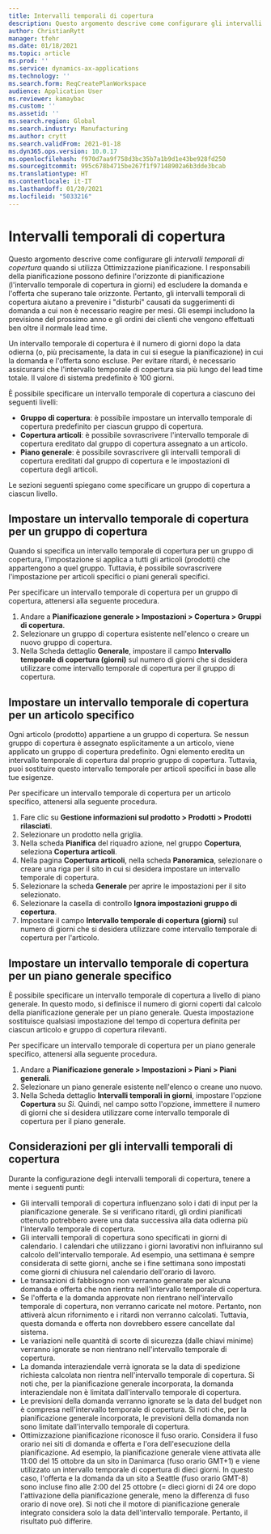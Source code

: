 ```yaml
---
title: Intervalli temporali di copertura
description: Questo argomento descrive come configurare gli intervalli temporali di copertura quando si utilizza Ottimizzazione pianificazione. Un intervallo temporale di copertura indica l'orizzonte e il limite di pianificazione.
author: ChristianRytt
manager: tfehr
ms.date: 01/18/2021
ms.topic: article
ms.prod: ''
ms.service: dynamics-ax-applications
ms.technology: ''
ms.search.form: ReqCreatePlanWorkspace
audience: Application User
ms.reviewer: kamaybac
ms.custom: ''
ms.assetid: ''
ms.search.region: Global
ms.search.industry: Manufacturing
ms.author: crytt
ms.search.validFrom: 2021-01-18
ms.dyn365.ops.version: 10.0.17
ms.openlocfilehash: f970d7aa9f758d3bc35b7a1b9d1e43be928fd250
ms.sourcegitcommit: 995c678b4715be267f1f97148902a6b3dde3bcab
ms.translationtype: HT
ms.contentlocale: it-IT
ms.lasthandoff: 01/20/2021
ms.locfileid: "5033216"
---
```

# <a name="coverage-time-fences"></a>Intervalli temporali di copertura

Questo argomento descrive come configurare gli *intervalli temporali di copertura* quando si utilizza Ottimizzazione pianificazione. I responsabili della pianificazione possono definire l'orizzonte di pianificazione (l'intervallo temporale di copertura in giorni) ed escludere la domanda e l'offerta che superano tale orizzonte. Pertanto, gli intervalli temporali di copertura aiutano a prevenire i "disturbi" causati da suggerimenti di domanda a cui non è necessario reagire per mesi. Gli esempi includono la previsione del prossimo anno e gli ordini dei clienti che vengono effettuati ben oltre il normale lead time.

Un intervallo temporale di copertura è il numero di giorni dopo la data odierna (o, più precisamente, la data in cui si esegue la pianificazione) in cui la domanda e l'offerta sono escluse. Per evitare ritardi, è necessario assicurarsi che l'intervallo temporale di copertura sia più lungo del lead time totale. Il valore di sistema predefinito è 100 giorni.

È possibile specificare un intervallo temporale di copertura a ciascuno dei seguenti livelli:

- **Gruppo di copertura**: è possibile impostare un intervallo temporale di copertura predefinito per ciascun gruppo di copertura.
- **Copertura articoli**: è possibile sovrascrivere l'intervallo temporale di copertura ereditato dal gruppo di copertura assegnato a un articolo.
- **Piano generale**: è possibile sovrascrivere gli intervalli temporali di copertura ereditati dal gruppo di copertura e le impostazioni di copertura degli articoli.

Le sezioni seguenti spiegano come specificare un gruppo di copertura a ciascun livello.

## <a name="set-a-coverage-time-fence-for-a-coverage-group"></a>Impostare un intervallo temporale di copertura per un gruppo di copertura

Quando si specifica un intervallo temporale di copertura per un gruppo di copertura, l'impostazione si applica a tutti gli articoli (prodotti) che appartengono a quel gruppo. Tuttavia, è possibile sovrascrivere l'impostazione per articoli specifici o piani generali specifici.

Per specificare un intervallo temporale di copertura per un gruppo di copertura, attenersi alla seguente procedura.

1. Andare a **Pianificazione generale \> Impostazioni \> Copertura \> Gruppi di copertura**.
1. Selezionare un gruppo di copertura esistente nell'elenco o creare un nuovo gruppo di copertura.
1. Nella Scheda dettaglio **Generale**, impostare il campo **Intervallo temporale di copertura (giorni)** sul numero di giorni che si desidera utilizzare come intervallo temporale di copertura per il gruppo di copertura.

## <a name="set-a-coverage-time-fence-for-a-specific-item"></a>Impostare un intervallo temporale di copertura per un articolo specifico

Ogni articolo (prodotto) appartiene a un gruppo di copertura. Se nessun gruppo di copertura è assegnato esplicitamente a un articolo, viene applicato un gruppo di copertura predefinito. Ogni elemento eredita un intervallo temporale di copertura dal proprio gruppo di copertura. Tuttavia, puoi sostituire questo intervallo temporale per articoli specifici in base alle tue esigenze.

Per specificare un intervallo temporale di copertura per un articolo specifico, attenersi alla seguente procedura.

1. Fare clic su **Gestione informazioni sul prodotto \> Prodotti \> Prodotti rilasciati**.
1. Selezionare un prodotto nella griglia.
1. Nella scheda **Pianifica** del riquadro azione, nel gruppo **Copertura**, seleziona **Copertura articoli**.
1. Nella pagina **Copertura articoli**, nella scheda **Panoramica**, selezionare o creare una riga per il sito in cui si desidera impostare un intervallo temporale di copertura.
1. Selezionare la scheda **Generale** per aprire le impostazioni per il sito selezionato.
1. Selezionare la casella di controllo **Ignora impostazioni gruppo di copertura**.
1. Impostare il campo **Intervallo temporale di copertura (giorni)** sul numero di giorni che si desidera utilizzare come intervallo temporale di copertura per l'articolo.

## <a name="set-a-coverage-time-fence-for-a-specific-master-plan"></a>Impostare un intervallo temporale di copertura per un piano generale specifico

È possibile specificare un intervallo temporale di copertura a livello di piano generale. In questo modo, si definisce il numero di giorni coperti dal calcolo della pianificazione generale per un piano generale. Questa impostazione sostituisce qualsiasi impostazione del tempo di copertura definita per ciascun articolo e gruppo di copertura rilevanti.

Per specificare un intervallo temporale di copertura per un piano generale specifico, attenersi alla seguente procedura.

1. Andare a **Pianificazione generale \> Impostazioni \> Piani \> Piani generali**.
1. Selezionare un piano generale esistente nell'elenco o creane uno nuovo.
1. Nella Scheda dettaglio **Intervalli temporali in giorni**, impostare l'opzione **Copertura** su *Sì*. Quindi, nel campo sotto l'opzione, immettere il numero di giorni che si desidera utilizzare come intervallo temporale di copertura per il piano generale.

## <a name="considerations-for-coverage-time-fences"></a>Considerazioni per gli intervalli temporali di copertura

Durante la configurazione degli intervalli temporali di copertura, tenere a mente i seguenti punti:

- Gli intervalli temporali di copertura influenzano solo i dati di input per la pianificazione generale. Se si verificano ritardi, gli ordini pianificati ottenuto potrebbero avere una data successiva alla data odierna più l'intervallo temporale di copertura.
- Gli intervalli temporali di copertura sono specificati in giorni di calendario. I calendari che utilizzano i giorni lavorativi non influiranno sul calcolo dell'intervallo temporale. Ad esempio, una settimana è sempre considerata di sette giorni, anche se i fine settimana sono impostati come giorni di chiusura nel calendario dell'orario di lavoro.
- Le transazioni di fabbisogno non verranno generate per alcuna domanda e offerta che non rientra nell'intervallo temporale di copertura.
- Se l'offerta e la domanda approvate non rientrano nell'intervallo temporale di copertura, non verranno caricate nel motore. Pertanto, non attiverà alcun rifornimento e i ritardi non verranno calcolati. Tuttavia, questa domanda e offerta non dovrebbero essere cancellate dal sistema.
- Le variazioni nelle quantità di scorte di sicurezza (dalle chiavi minime) verranno ignorate se non rientrano nell'intervallo temporale di copertura.
- La domanda interaziendale verrà ignorata se la data di spedizione richiesta calcolata non rientra nell'intervallo temporale di copertura. Si noti che, per la pianificazione generale incorporata, la domanda interaziendale non è limitata dall'intervallo temporale di copertura.
- Le previsioni della domanda verranno ignorate se la data del budget non è compresa nell'intervallo temporale di copertura. Si noti che, per la pianificazione generale incorporata, le previsioni della domanda non sono limitate dall'intervallo temporale di copertura.
- Ottimizzazione pianificazione riconosce il fuso orario. Considera il fuso orario nei siti di domanda e offerta e l'ora dell'esecuzione della pianificazione. Ad esempio, la pianificazione generale viene attivata alle 11:00 del 15 ottobre da un sito in Danimarca (fuso orario GMT+1) e viene utilizzato un intervallo temporale di copertura di dieci giorni. In questo caso, l'offerta e la domanda da un sito a Seattle (fuso orario GMT-8) sono incluse fino alle 2:00 del 25 ottobre (= dieci giorni di 24 ore dopo l'attivazione della pianificazione generale, meno la differenza di fuso orario di nove ore). Si noti che il motore di pianificazione generale integrato considera solo la data dell'intervallo temporale. Pertanto, il risultato può differire.
